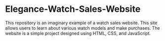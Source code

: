 # Elegance-Watch-Sales-Website
This repository is an imaginary example of a watch sales website. This site allows users to learn about various watch models and make purchases. The website is a simple project designed using HTML, CSS, and JavaScript.
